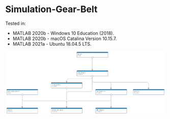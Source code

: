 # Simulation-Gear-Belt

Tested in:
* MATLAB 2020b - Windows 10 Education (2018).
* MATLAB 2020b - macOS Catalina Version 10.15.7.
* MATLAB 2021a - Ubuntu 18.04.5 LTS.

![](./project.png)
